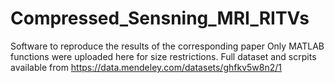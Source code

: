 # Compressed_Sensning_MRI_RITVs
Software to reproduce the results of the corresponding paper
Only MATLAB functions were uploaded here for size restrictions. Full dataset and scrpits available from
https://data.mendeley.com/datasets/ghfkv5w8n2/1
